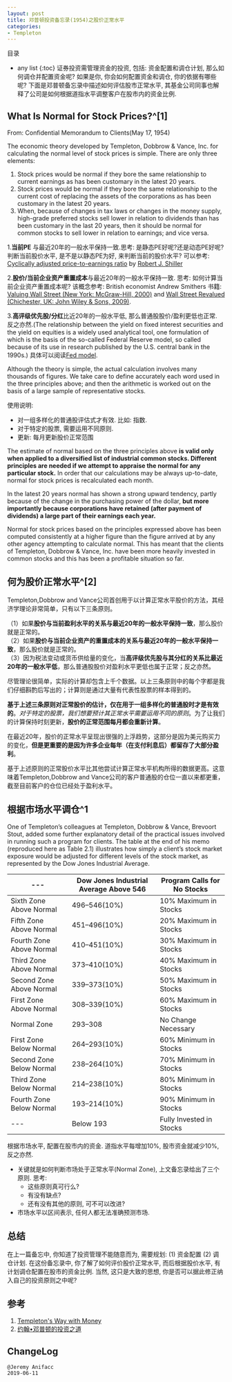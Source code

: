 ```yaml
---
layout: post
title: 邓普顿投资备忘录(1954)之股价正常水平
categories:
- Templeton
---
```

目录
* any list
{:toc}
证券投资需管理资金的投资, 包括: 资金配置和调仓计划, 那么如何调仓并配置资金呢? 如果是你, 你会如何配置资金和调仓, 你的依据有哪些呢? 下面是邓普顿备忘录中描述如何评估股市正常水平, 其基金公司同事也解释了公司是如何根据道指水平调整客户在股市内的资金比例.

## What Is Normal for Stock Prices?^[1]

From: Confidential Memorandum to Clients(May 17, 1954)

The economic theory developed by Templeton, Dobbrow & Vance, Inc. for calculating the normal level of stock prices is simple. There are only three elements:

1. Stock prices would be normal if they bore the same relationship to current earnings as has been customary in the latest 20 years.  
2. Stock prices would be normal if they bore the same relationship to the current cost of replacing the assets of the corporations as has been customary in the latest 20 years.  
3. When, because of changes in tax laws or changes in the money supply, high-grade preferred stocks sell lower in relation to dividends than has been customary in the last 20 years, then it should be normal for common stocks to sell lower in relation to earnings; and vice versa.

1.**当前PE** 与最近20年的一般水平保持一致.思考: 是静态PE好呢?还是动态PE好呢? 判断当前股价水平, 是不是以静态PE为好, 来判断当前的股价水平? 可以参考: [Cyclically adjusted price-to-earnings ratio](https://en.wikipedia.org/wiki/Cyclically_adjusted_price-to-earnings_ratio) by [Robert J. Shiller](http://www.econ.yale.edu/~shiller/)

2.**股价/当前企业资产重置成本**与最近20年的一般水平保持一致. 思考: 如何计算当前企业资产重置成本呢? 该概念参考: British economist Andrew Smithers 书籍: [Valuing Wall Street (New York: McGraw-Hill, 2000)](https://book.douban.com/subject/1695411/) and [Wall Street Revalued (Chichester, UK: John Wiley & Sons, 2009)](https://book.douban.com/subject/4054928/).

3.**高评级优先股/分红**比近20年的一般水平低, 那么普通股股价/盈利更低也正常. 反之亦然.(The relationship between the yield on fixed interest securities and the yield on equities is a widely used analytical tool, one formulation of which is the basis of the so-called Federal Reserve model, so called because of its use in research published by the U.S. central bank in the 1990s.) 具体可以阅读[Fed model](https://en.wikipedia.org/wiki/Fed_model).

Although the theory is simple, the actual calculation involves many thousands of figures. We take care to define accurately each word used in the three principles above; and then the arithmetic is worked out on the basis of a large sample of representative stocks.

使用说明: 

- 对一组多样化的普通股评估式才有效. 比如: 指数. 
- 对于特定的股票, 需要运用不同原则. 
- 更新: 每月更新股价正常范围

The estimate of normal based on the three principles above **is valid only when applied to a diversified list of industrial common stocks. Different principles are needed if we attempt to appraise the normal for any particular stock.** In order that our calculations may be always up-to-date, normal for stock prices is recalculated each month.

In the latest 20 years normal has shown a strong upward tendency, partly because of the change in the purchasing power of the dollar, **but more importantly because corporations have retained (after payment of dividends) a large part of their earnings each year.**

Normal for stock prices based on the principles expressed above has been computed consistently at a higher figure than the figure arrived at by any other agency attempting to calculate normal. This has meant that the clients of Templeton, Dobbrow & Vance, Inc. have been more heavily invested in common stocks and this has been a profitable situation so far.

## 何为股价正常水平^[2]

Templeton,Dobbrow and Vance公司首创用于以计算正常水平股价的方法，其经济学理论非常简单，只有以下三条原则。

（1）如果**股价与当前盈利水平的关系与最近20年的一般水平保持一致**，那么股价就是正常的。  
（2）如果**股价与当前企业资产的重置成本的关系与最近20年的一般水平保持一致**，那么股价就是正常的。   
（3）因为税法变动或货币供给量的变化，当**高评级优先股与其分红的关系比最近20年的一般水平低**，那么普通股股价对盈利水平更低也属于正常；反之亦然。

尽管理论很简单，实际的计算却包含上千个数据。以上三条原则中的每个字都是我们仔细斟酌后写出的；计算则是通过大量有代表性股票的样本得到的。

**基于上述三条原则对正常股价的估计，仅在用于一组多样化的普通股时才是有效的**。*对于特定的股票，我们想要预计其正常水平需要运用不同的原则*。为了让我们的计算保持时刻更新，**股价的正常范围每月都会重新计算**。

在最近20年，股价的正常水平呈现出很强的上浮趋势，这部分是因为美元购买力的变化，**但是更重要的是因为许多企业每年（在支付利息后）都留存了大部分盈利**。

基于上述原则的正常股价水平比其他尝试计算正常水平机构所得的数据更高。这意味着Templeton,Dobbrow and Vance公司的客户普通股的仓位一直以来都更重，截至目前客户的仓位已经处于盈利水平。

## 根据市场水平调仓^1

One of Templeton’s colleagues at Templeton, Dobbrow & Vance, Brevoort Stout, added some further explanatory detail of the practical issues involved in running such a program for clients. The table at the end of his memo (reproduced here as Table 2.1) illustrates how simply a client’s stock market exposure would be adjusted for different levels of the stock market, as represented by the Dow Jones Industrial Average. 

--- | Dow Jones Industrial Average Above 546 | Program Calls for No Stocks
---|---|---
Sixth Zone Above Normal  | 496–546(10%) | 10% Maximum in Stocks
Fifth Zone Above Normal  | 451–496(10%) | 20% Maximum in Stocks
Fourth Zone Above Normal | 410–451(10%) | 30% Maximum in Stocks
Third Zone Above Normal  | 373–410(10%) | 40% Maximum in Stocks
Second Zone Above Normal | 339–373(10%) | 50% Maximum in Stocks
First Zone Above Normal  | 308–339(10%) | 60% Maximum in Stocks
Normal Zone              | 293–308 | No Change Necessary
First Zone Below Normal  | 264–293(10%) | 60% Minimum in Stocks
Second Zone Below Normal | 238–264(10%) | 70% Minimum in Stocks
Third Zone Below Normal  | 214–238(10%) | 80% Minimum in Stocks
Fourth Zone Below Normal | 193–214(10%) | 90% Minimum in Stocks
---                      | Below 193 | Fully Invested in Stocks

根据市场水平, 配置在股市内的资金. 道指水平每增加10%, 股市资金就减少10%, 反之亦然. 

- 关键就是如何判断市场处于正常水平(Normal Zone), 上文备忘录给出了三个原则. 思考:
    - 这些原则真可行么?
    - 有没有缺点?
    - 还有没有其他的原则, 可不可以改进? 
- 市场水平以区间表示, 任何人都无法准确预测市场.

## 总结

在上一篇备忘中, 你知道了投资管理不能随意而为, 需要规划: (1) 资金配置 (2) 调仓计划. 在这份备忘录中, 你了解了如何评价股价正常水平, 而后根据股价水平, 有计划调仓配置在股市的资金比例. 当然, 这只是大致的思想, 你是否可以据此修正纳入自己的投资原则之中呢?

## 参考

1. [Templeton's Way with Money](https://book.douban.com/subject/6915772/)
2. [约翰•邓普顿的投资之道](https://book.douban.com/subject/25723410/)

## ChangeLog

```
@Jeremy Anifacc
2019-06-11
```
